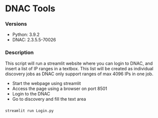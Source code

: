 # DNAC Tools

### Versions
* Python: 3.9.2
* DNAC: 2.3.5.5-70026
### Description
This script will run a streamlit website where you can login to DNAC, and insert a list of IP ranges in a textbox.
This list will be created as individual discovery jobs as DNAC only support ranges of max 4096 IPs in one job.

* Start the webpage using streamlit
* Access the page using a browser on port 8501
* Login to the DNAC
* Go to discovery and fill the text area
### 
```
streamlit run Login.py
```